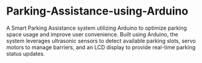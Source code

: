 # Parking-Assistance-using-Arduino
A Smart Parking Assistance system utilizing Arduino to optimize parking space usage and improve user convenience. Built using Arduino, the system leverages ultrasonic sensors to detect available parking slots, servo motors to manage barriers, and an LCD display to provide real-time parking status updates.
